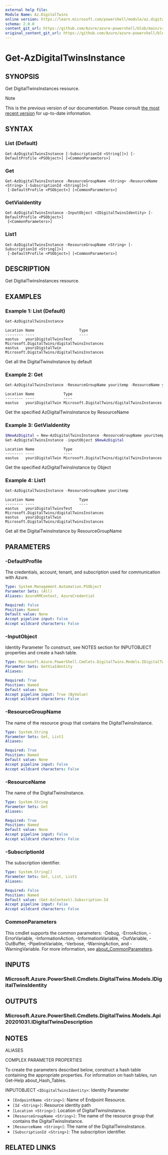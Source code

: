 ```yaml
---
external help file: 
Module Name: Az.DigitalTwins
online version: https://learn.microsoft.com/powershell/module/az.digitaltwins/get-azdigitaltwinsinstance
schema: 2.0.0
content_git_url: https://github.com/Azure/azure-powershell/blob/main/src/DigitalTwins/help/Get-AzDigitalTwinsInstance.md
original_content_git_url: https://github.com/Azure/azure-powershell/blob/main/src/DigitalTwins/help/Get-AzDigitalTwinsInstance.md
---
```


# Get-AzDigitalTwinsInstance

## SYNOPSIS
Get DigitalTwinsInstances resource.

> [!NOTE]
>This is the previous version of our documentation. Please consult [the most recent version](/powershell/module/az.digitaltwins/get-azdigitaltwinsinstance) for up-to-date information.

## SYNTAX

### List (Default)
```
Get-AzDigitalTwinsInstance [-SubscriptionId <String[]>] [-DefaultProfile <PSObject>] [<CommonParameters>]
```

### Get
```
Get-AzDigitalTwinsInstance -ResourceGroupName <String> -ResourceName <String> [-SubscriptionId <String[]>]
 [-DefaultProfile <PSObject>] [<CommonParameters>]
```

### GetViaIdentity
```
Get-AzDigitalTwinsInstance -InputObject <IDigitalTwinsIdentity> [-DefaultProfile <PSObject>]
 [<CommonParameters>]
```

### List1
```
Get-AzDigitalTwinsInstance -ResourceGroupName <String> [-SubscriptionId <String[]>]
 [-DefaultProfile <PSObject>] [<CommonParameters>]
```

## DESCRIPTION
Get DigitalTwinsInstances resource.

## EXAMPLES

### Example 1: List (Default)
```powershell
Get-AzDigitalTwinsInstance
```

```output
Location Name                    Type
-------- ----                    ----
eastus   youriDigitalTwinsTest   Microsoft.DigitalTwins/digitalTwinsInstances
eastus   youriDigitalTwin        Microsoft.DigitalTwins/digitalTwinsInstances
```

Get all the DigitalTwinsInstance by default

### Example 2: Get
```powershell
Get-AzDigitalTwinsInstance -ResourceGroupName youritemp -ResourceName youriDigitalTwin
```

```output
Location Name             Type
-------- ----             ----
eastus   youriDigitalTwin Microsoft.DigitalTwins/digitalTwinsInstances
```

Get the specified AzDigitalTwinsInstance by ResourceName

### Example 3: GetViaIdentity
```powershell
$NewAzDigital = New-AzDigitalTwinsInstance -ResourceGroupName youritemp -ResourceName youriDigitalTwin -Location eastus
Get-AzDigitalTwinsInstance -inputObject $NewAzDigital
```

```output
Location Name             Type
-------- ----             ----
eastus   youriDigitalTwin Microsoft.DigitalTwins/digitalTwinsInstances
```

Get the specified AzDigitalTwinsInstance by Object

### Example 4: List1
```powershell
Get-AzDigitalTwinsInstance -ResourceGroupName youritemp
```

```output
Location Name                    Type
-------- ----                    ----
eastus   youriDigitalTwinsTest   Microsoft.DigitalTwins/digitalTwinsInstances
eastus   youriDigitalTwin        Microsoft.DigitalTwins/digitalTwinsInstances
```

Get all the DigitalTwinsInstance by ResourceGroupName

## PARAMETERS

### -DefaultProfile
The credentials, account, tenant, and subscription used for communication with Azure.

```yaml
Type: System.Management.Automation.PSObject
Parameter Sets: (All)
Aliases: AzureRMContext, AzureCredential

Required: False
Position: Named
Default value: None
Accept pipeline input: False
Accept wildcard characters: False
```

### -InputObject
Identity Parameter
To construct, see NOTES section for INPUTOBJECT properties and create a hash table.

```yaml
Type: Microsoft.Azure.PowerShell.Cmdlets.DigitalTwins.Models.IDigitalTwinsIdentity
Parameter Sets: GetViaIdentity
Aliases:

Required: True
Position: Named
Default value: None
Accept pipeline input: True (ByValue)
Accept wildcard characters: False
```

### -ResourceGroupName
The name of the resource group that contains the DigitalTwinsInstance.

```yaml
Type: System.String
Parameter Sets: Get, List1
Aliases:

Required: True
Position: Named
Default value: None
Accept pipeline input: False
Accept wildcard characters: False
```

### -ResourceName
The name of the DigitalTwinsInstance.

```yaml
Type: System.String
Parameter Sets: Get
Aliases:

Required: True
Position: Named
Default value: None
Accept pipeline input: False
Accept wildcard characters: False
```

### -SubscriptionId
The subscription identifier.

```yaml
Type: System.String[]
Parameter Sets: Get, List, List1
Aliases:

Required: False
Position: Named
Default value: (Get-AzContext).Subscription.Id
Accept pipeline input: False
Accept wildcard characters: False
```

### CommonParameters
This cmdlet supports the common parameters: -Debug, -ErrorAction, -ErrorVariable, -InformationAction, -InformationVariable, -OutVariable, -OutBuffer, -PipelineVariable, -Verbose, -WarningAction, and -WarningVariable. For more information, see [about_CommonParameters](http://go.microsoft.com/fwlink/?LinkID=113216).

## INPUTS

### Microsoft.Azure.PowerShell.Cmdlets.DigitalTwins.Models.IDigitalTwinsIdentity

## OUTPUTS

### Microsoft.Azure.PowerShell.Cmdlets.DigitalTwins.Models.Api20201031.IDigitalTwinsDescription

## NOTES

ALIASES

COMPLEX PARAMETER PROPERTIES

To create the parameters described below, construct a hash table containing the appropriate properties. For information on hash tables, run Get-Help about_Hash_Tables.


INPUTOBJECT `<IDigitalTwinsIdentity>`: Identity Parameter
  - `[EndpointName <String>]`: Name of Endpoint Resource.
  - `[Id <String>]`: Resource identity path
  - `[Location <String>]`: Location of DigitalTwinsInstance.
  - `[ResourceGroupName <String>]`: The name of the resource group that contains the DigitalTwinsInstance.
  - `[ResourceName <String>]`: The name of the DigitalTwinsInstance.
  - `[SubscriptionId <String>]`: The subscription identifier.

## RELATED LINKS

